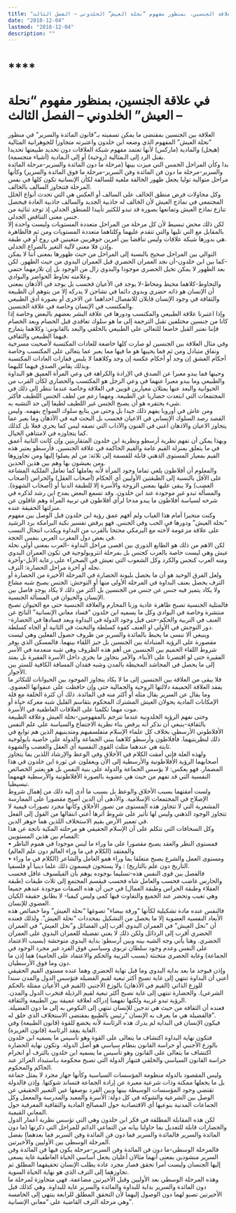 ```yaml
---
title: "في علاقة الجنسين، بمنظور مفهوم “نحلة العيش” الخلدوني – الفصل الثالث"
date: "2018-12-04"
lastmod: "2018-12-04"
description: ""
---
```

# ****

# **في علاقة الجنسين، بمنظور مفهوم “نحلة العيش” الخلدوني – الفصل الثالث –**

العلاقة بين الجنسين بمقتضى ما يمكن تسميته بـ”قانون المائدة والسرير” في منظور “نحلة العيش” المفهوم الذي وضعه ابن خلدون واعتبرته متجاوزا للجوهرانية المثالية (هيجل) والمادية (ماركس) لأنها تعتمد مفهوم شبكة العلاقات دون تحديد طبيعتها تحديدا يقبل الرد إلى الـمثالية (روحية) أو إلى الـمادية (أشياء متجسمة).  
بدا وكأن المراحل الخمس التي ميزت بينها (مرحلة ما دون المائدة والسرير-مرحلة المائدة والسرير-مرحلة ما دون فن المائدة وفن السرير-مرحلة ما فوق المائدة والسرير) وكأنها مراحل متوالية توليا يجعل ظهور الخالفة ملغية للسالفة لكأن الإنسانية تكون كلها في نفس المرحلة فتتجاوز السالف بالخالف.  
وكل محاولات فرض منطق الخالف على السالف أو العكس هي التي تحدث أنواع الخلل المجتمعي في نماذج العيش لأن الخالف له جاذبية الجديد والسالف جاذبية العادة فيحصل تنازع نماذج العيش وتمانعها بصورة قد تبدو للكثير تأييدا للمنطق الجدلي إذ توجد ثنائية من جنس معنى التناقض الجدلي.  
لكن ذلك محض تبسيط لأن كل مرحلة من المراحل متعددة المستويات وليست واحدة إلا بالمقابل مع التي تليها والتي تتقدم عليهما وكلتاهما متعددة المستويات ومن ثم فالظاهرة هي بدورها شبكة علاقات وليس تناقضا بين أمرين جوهريين متعينين في روح أو في طبقة.  
وإذن فلا معنى لآلية التغير بالصراع الجدلي.  
التوالي بين المراحل صحيح بالنسبة إلى المراحل من حيث ظهورها بمعنى أننا لا يمكن -كما بين ابن خلدون-أن نجد العمران الحضري قبل العمران البدوي من حيث الظهور. لكن بعد الظهور لا يمكن تخيل الحضري موجودا والبدوي زال من الوجود بل إن تلازمهما حتمي وعلامته تحاوط الحواضر والبوادي.  
والتحاوط-كلاهما محيط ومحاط-لا يوجد في الأعيان فحسب بل يوجد في الأذهان بمعنى أن الإنسان هو ذاته حضري وبدوي دائما في تشاجن لا يدركه إلا من يتوهم أن الطبيعة والثقافة في وجود الإنسان قابلان للانفصال احداهما عن الاخرى أو بصورة أدق الطبيعي والمكتسب في الإنسان وخاصة في علاقة الجنسين.  
وإذا اعتبرنا علاقة الطبيعي والمكتسب ودورها في علاقة البشر بعضهم بالبعض وخاصة إذا كانا من جنسين مختلفين تقبل الترجمة إلى ما هو سلوك تعاقدي قبل الخصام وبعد الخصام فإننا نعتبر القبل خاضعا للتعالي على الطبيعي بالخلقي والبعد بالقانوني: وكلاهما يتمازج فيهما الطبيعي والثقافي.  
وفي مثال العلاقة بين الجنسين لو صارت كلها خاضعة للعادات المكتسبة لأصحبت مسرحية ونفاق متبادل ومن ثم فما يحييها هو ما فيها مما يعبر عما يتعالى على المكتسب وخاصة أحكام العشق إن وجد أو أحكام عكسه إن وجد وكلاهما لا يلبس قفازات العادات المكتسبة وبذلك يقاس الصدق فيهما كليهما.  
وحينها فما يبدو معبرا عن الصدق في الإرادة والكراهة في وعي المرأة العميق هو البداوة والطبيعي وما يبدو معبرا عنهما في وعي الرجل هو المكتسب والحضاري لكأن القرب من الحيوانية والبعد عنها يمثلان معيارين قويين في العلاقة وخاصة عندما تنظر إلى ذلك في المجتمعات التي ابتعدت حضاريا عن الطبيعة. ومهما زعم من لطف الجنس اللطيف فأكثر شيء يحتقره هو أن يصبح الجنس غير اللطيف لطيفا إلى حد التشبه به.  
ومن عاش في أوروبا يفهم ذلك جيدا بل وحتى من يتابع سلوك السواح يفهمه. وليس القصد رصد السلوك الإنساني في الاعيان فحسب بل البحث فيه في الأذهان وما يعبر عما يتجاوز الاعيان والاذهان أعني في الفنون والآداب التي تصفه ليس كما يجري فعلا بل كذلك كما يتجاوزه في لامتناهي الخيال.  
وبهذا يمكن أن نفهم نظرية أرسطو ونظرية ابن خلدون المتقاربتين وإن كانت الثانية أعمق في ما يتعلق بمنزلة القيم عامة والقيم الحاكمة في علاقة الجنسين. فأرسطو يعتبر هذه القيم بمعيار المستوى الذهني قابلة للقسمة إلى ثلاثة: من لم يصلوا إليها ومن تجاوزوها ومن يعيشون بها وهم بين هذين الحدين.  
والمعلوم أن أفلاطون يلغي تماما وجود المرأة لأنه يعاملها كما تعامل الملكية المشاعة على الأقل بالنسبة إلى الطبقتين الأوليين أي الحكام (أصحاب العقل) والحراس (أصحاب الغضب) ولا يبقى عليها بمعنى الزوجة والأسرة إلا للطبقة الدنيا أو (أصحاب الشهوة). والمسألة تبدو غير موجودة عند ابن خلدون. وقد تسمع البعض يمدح ابن رشد لذكره في شرحه لسياسة أفلاطون ما يبدو مدحا لرأي أفلاطون في تربية المرأة وهم غافلون عن منزلتها الحقيقة عنده.  
وكنت متحيرا أمام هذا الغياب ولم أفهم عمق رؤية ابن خلدون قبل الوصل بين مفهوم “نحلة العيش” ودورها في الحب وفي الجنس. فهو يرفض تفسير نكبة البرامكة برد الرشيد على علاقة مزعومة لأخته مع البرمكي محتجا بالقرب من البداوة ويكذب انتحال النسب في بعض دول المغرب العربي بنفس الحجة.  
لكن الاهم من ذلك هو الطابع الدوري بين اقصى مراحل البداوة -العرب بمعنى أولى نحلة عيش وهي ليست خاصة بالعرب كجنس بل بمرحلة انثروبولوجية في تكون العمران البدوي ومنه العرب كنجس والكرد وكل الشعوب التي تعيش في الصحراء على رعاية الأبل-وآخرة نحله أو آخرة مراحل الحضارة: الترف.  
ولعل الفرق الوحيد هو أن ما يحصل بليونة الحضارة في المرحلة الأخيرة من الحضارة أو الترف يحصل بعنف البداوة في المرحلة الأولى منها أو التوحش: الجنس يصبح شبه مشاع ولا يكاد يتميز فيه جنس عن جنس من الجنسين بل أكثر من ذلك لا يكاد يوجد فاصل بين الإنسان والحيوان في المسألة الجنسية.  
فالمثلية الجنسية تصبح ظاهرة عادية وزنا المحارم والعلاقة الجنسية حتى مع الحيوان تصبح منتشرة وخاصة في البوادي وكل ما يسميه ابن خلدون “فساد معاني الإنسانية” الناتج عن العنف في التربية والحكم-حتى قبل وجود الدولة في البداوة وبعد فسادها في الحضارة-دور التوحش في الأولى او العنف كقوة كسلطة والتخنث في الثانية أو الجاه كسلطة.  
وينبغي ألا ننسى ما يحيط بالمائدة والسرير من ظروف حصول الفعلين وهي ليست مقصورة على الرؤية المتبادلة بين الجنسين بل حيز اللقاء بينهما. فالمسكن الذي يوفر شروط اللقاء الحميم بين الجنسين من أهم هذه الظروف وهي شبه منعدمة في الأسر الفقيرة حتى لو اقتصرنا على الأبناء. والأمر يتجاوز ما يجري داخل الأسرة الفقيرة بل يمتد إلى ما يحصل في المحاشد المحيطة بالمدن وشبه فقدان المسافة الكافية للستر بين الأجوار.  
فلا يبقى من العلاقة بين الجنسين إلى ما لا يكاد يتجاوز الموجود بين الحيوانات للتكاثر ما يفقد العلاقة الحميمة دلالتها الروحية والجمالية حتى وإن حافظت على عنفوانها العضوي. وما يقال عن السرير يقال مثله أو أكثر منه في المائدة. ذلك أن كثرة الخلفة مع قلة الإمكانات المادية يحولان العيش المشترك المحكوم بتقاسم القليل شبه معركة حياة أو موت مهما تكلمنا على العلاقات العاطفية في الأسرة.  
وحتى نفهم الرؤية الخلدونية عندما تترجم بالمفهومين-نحلة العيش وعلاقة الطبيعة بالثقافة-ينبغي أن نذكر أنه يرفض بناء نظرية الاجتماع والسياسة على علم النفس الأفلاطوني الأرسطي بخلاف كل علماء الإسلام متفلسفيهم ومتدينيهم الذين هم توابع في ذلك لنظريتيهما. فأفلاطون وأرسطو كلاهما يبني الجماعة والدولة على خاصية بايولوجية ثابتة هي عندهما مثلث القوى النفسية أي العقل والغضب والشهوة.  
ولهذه العلة فإني أمقت الكلام في الأخلاق وفي الوعظ والإرشاد اللذين يما يتجاوز أصحابهما الرؤية الأفلاطونية والأرسطية إلى الآن ويغفلون عن ثورة ابن خلدون في هذا المضمار. فهو يعكس: لا يؤسس الجماعة والدولة على بنية النفس بل هو يعتبر الخصائص النفسية التي قد تفهم من حيث هي عضوية بالصورة الأفلاطونية والأرسطية فهمهما تبسيطيا.  
ولست أمقتهما بسبب الأخلاق والوعظ بل بسبب ما أدى إليه ذلك من إهمال شروط الإصلاح في المجتمعات الإسلامية. والأدهى أن الدين أصبح مقصورا على الممارسة المشعرية التي لا تتجاوز هذه المستوى من تصور الأخلاق وكأنها مجرد تصورات قيمية لا تتجاوز الوجود الذهني وليس لها تأثير على شروط أثرها أعني انتقالها من القول إلى الفعل في تعمير الأرض بقيم الاستخلاف اللذين هما جوهر الدين.  
وكل السخافات التي تتكلم على أن الإسلام الحقيقي هو مرحلته المكية ناتجة عن هذا الفصام بين هذين المستويين:   
• فمستوى النظر والعقد يصبح مقصورا على ما وراء ما ليس موجودا في هموم الناظر والمعتقد (الكلام في ما وراء العالم دون علم العالم)   
• ومستوى العمل والشرع يصبح متعلقا بما وراء همو العامل والشاعر (الكلام في ما وراء التاريخ دون علم بالتاريخ) : ولا يستحون فيسمون ذلك علما دينيا أو فلسفيا.  
فالفصل بين قوى النفس هذه-تسليما بوجوده يوهم بأن الفيلسوف عاقل فحسب والحارس غاضب فحسب والعامل شاه فحسب فيقسم المجتمع إلى ثلاث طبقات (طبقة العقلاء وطبقة الحراس وطبقة العمال) في حين أن هذه الصفات موجودة عندهم جميعا وهي تغيب وتحضر عند الجميع والتفاوت فيها كمي وليس كيفيا- لا يطابق حقيقة الكيان العضوي للإنسان.   
فالنفس عنده مادة تشكيلية لكأنها “ورقة بيضاء” تصوغها “نحلة العيش” وما خصائص هذه الأبعاد النفسية العضوية إلا ما يحصل من التشكيل بمحددات “نحلة العيش”. ولذلك فعنده أن “نحل العيش” في العمران البدوي أقرب إلى الفضائل و”نحل العيش” في العمران الحضري أقرب إلى الرذائل ولكن ذلك لا يعني تفضيله للعمران البدوي على العمران الحضري. وهنا يأتي وجه الشبه بينه وبين أرسطو: بداية البدوي متوحشة (بسبب الاعتماد على النفس وعدم وجود سلطان تربوي وسياسي فوق الفرد غير مجرد الوجود في الجماعة) وغاية الحضري متخنثة (بسبب التربية والحكم والاعتماد على الحامية) هما إذن ما دون وما فوق الأرسطيان.  
وإذن فيوجد ما بعد بداية البدوي وما قبل نهاية الحضري وهما عنده مستوى القيم الحقيقي أعني أن البداوة تنتهي إلى غاية تصبح أكثر تبعية لقيم الفضيلة فتؤسس الدول والمدن سندا للوزع الذاتي (القيم في الأذهان) بالوزع الأجنبي (القيم في الأعيان ممثلة بالحكم الشرعي). والحضارة تنتهي إلى غاية تصبح أكثر تبعية لقيم الرذيلة فتخرب الدول والمدن. الرؤية تبدو غريبة ولكنها تفهمنا إدراكه لعلاقة عميقة بين الطبيعة والثقافة.  
فعنده أن الثقافة من حيث هي تدجين للإنسان تنتهي إلى النكوص به إلى ما دون الفضيلة. فالفضيلة هي ما يعرف به الإنسان “رئيس بالطبيع بمقتضى الاستخلاف الذي خلق له”.  
فيكون الإنسان في البداية لم يدرك هذه الرئاسة لأنه يخضع للقوة (قانون الطبيعة) وفي الغاية يفقد الرئاسة (قانون الغريزة).  
فتكون نهاية البداوة اكتشاف ما يتعالى على القوة وهو تأسيس ما يسميه ابن خلدون بالوزع الأجنبي أو حراسة القانون بنظام سياسي هو أصل الدولة. وتكون نهاية الحضارة اكتشاف ما يتعالى على القانون وهو تأسيس ما يسميه ابن خلدون بالترف أو انخرام حراسة القانون السياسي والخلقي فتنهار الدولة التي تصبح محكومة بـاستبداد الغرائز عند الحاكم والمحكوم.  
وليس المقصود بالدولة منظومة المؤسسات السياسية وكأنها جهاز مجرد لا يمثل جماعة بل ما يجعلها ممكنة وذات شرعية معبرة عن إرادة الجماعة فتساند شوكتها. وإذن فالدولة تقتضي وجود المؤسسات الوسيطة بينها وبين الفرد بوصفها عين التعبير الحقيقي عن الوصل بين الشرعية والشوكة في كل دولة: الأسرة والمعبد والمدرسة والمعمل وكل الجماعات المدنية بنوعيها أي الاقتصادية حول المصالح المادية والثقافية المعرفية حول المعاني القيمية.  
لكن هذه المقابلة المطلقة في فكر ابن خلدون وهي التي تؤسس نظرية أعمار الدول والحضارات قابلة للتعديل بما حاولنا بيانه من التماعي الدائم للمراحل التي ذكرتها (ما دون المائدة والسرير فالمائدة والسرير فما دون فن المائدة وفن السرير فما بعدهما) بفضل المرحلة الوسطى بين الأوليين والأخيرتين.  
فالمرحلة الوسطى-ما دون فن المائدة وفن السرير-مرحلة يكون فيها فن المائدة وفن السرير منشودين بمعنى أنهما مثالان أعليان يجعل أساسي الحياة العاطفية غاية يسعى إليها الجنسان وليست أمرا تحقق فصار مجرد عادة يطلب الإنسان تحقيقهما المطلق ثم تجاوزهما إلى الترف الذي هو نهاية الحياة السوية.  
وهذه المرحلة الوسطي بعد الأوليين وقبل الأخيرتين مضاعفة. فهي متجاوزة لمرحلة ما دون المائدة والسرير بداية للبداوة والمائدة والسرير غاية للبداوة. وهي كذلك قبل الأخيرتين تصبو لهما دون الوصول إليهما لأن التحقق المطلق للرابعة ينتهي إلى الخامسة وهي مرحلة الترف القاضية على “معاني الإنسانية”.

###